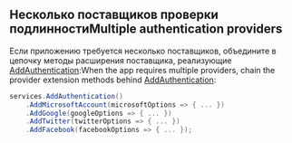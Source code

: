 ## <a name="multiple-authentication-providers"></a><span data-ttu-id="65efd-101">Несколько поставщиков проверки подлинности</span><span class="sxs-lookup"><span data-stu-id="65efd-101">Multiple authentication providers</span></span>

<span data-ttu-id="65efd-102">Если приложению требуется несколько поставщиков, объедините в цепочку методы расширения поставщика, реализующие [AddAuthentication](/dotnet/api/microsoft.extensions.dependencyinjection.authenticationservicecollectionextensions.addauthentication):</span><span class="sxs-lookup"><span data-stu-id="65efd-102">When the app requires multiple providers, chain the provider extension methods behind [AddAuthentication](/dotnet/api/microsoft.extensions.dependencyinjection.authenticationservicecollectionextensions.addauthentication):</span></span>

```csharp
services.AddAuthentication()
    .AddMicrosoftAccount(microsoftOptions => { ... })
    .AddGoogle(googleOptions => { ... })
    .AddTwitter(twitterOptions => { ... })
    .AddFacebook(facebookOptions => { ... });
```
